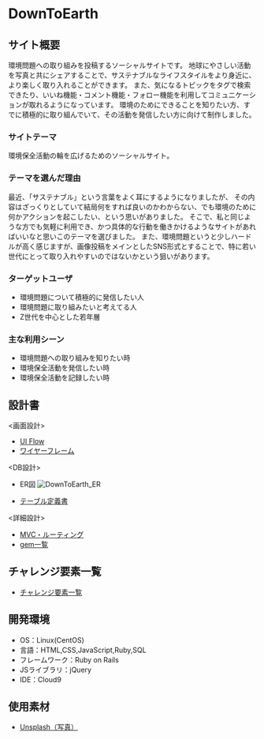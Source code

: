 # DownToEarth

## サイト概要
環境問題への取り組みを投稿するソーシャルサイトです。
地球にやさしい活動を写真と共にシェアすることで、サステナブルなライフスタイルをより身近に、より楽しく取り入れることができます。
また、気になるトピックをタグで検索できたり、いいね機能・コメント機能・フォロー機能を利用してコミュニケーションが取れるようになっています。
環境のためにできることを知りたい方、すでに積極的に取り組んでいて、その活動を発信したい方に向けて制作しました。

### サイトテーマ
環境保全活動の輪を広げるためのソーシャルサイト。

### テーマを選んだ理由
最近、「サステナブル」という言葉をよく耳にするようになりましたが、
その内容はざっくりとしていて結局何をすれば良いのかわからない、でも環境のために何かアクションを起こしたい、という思いがありました。 
そこで、私と同じような方でも気軽に利用でき、かつ具体的な行動を働きかけるようなサイトがあればいいなと思いこのテーマを選びました。
また、環境問題というと少しハードルが高く感じますが、画像投稿をメインとしたSNS形式とすることで、特に若い世代にとって取り入れやすいのではないかという狙いがあります。

### ターゲットユーザ
- 環境問題について積極的に発信したい人
- 環境問題に取り組みたいと考えてる人
- Z世代を中心とした若年層

### 主な利用シーン
- 環境問題への取り組みを知りたい時
- 環境保全活動を発信したい時
- 環境保全活動を記録したい時

## 設計書
 <画面設計>
- [UI Flow](https://drive.google.com/file/d/1O36xGJozOAo8anEEk1189Ub18PXQKP-X/view?usp=sharing)
- [ワイヤーフレーム](https://drive.google.com/file/d/13If_hv-XrwEZUnYpSEbSjDMd5OLPqqIW/view?usp=sharing)

 <DB設計>
- ER図
![DownToEarth_ER](https://user-images.githubusercontent.com/90078966/145386514-c7a65c4c-30cd-41df-8cfd-df2bbdd21a9a.jpg)


- [テーブル定義書](https://docs.google.com/spreadsheets/d/16QaUpWwlcQecx_nbGYP59jHVwpfkIUg9QiGOyBTcBjM/edit?usp=sharing)

 <詳細設計>
- [MVC・ルーティング](https://docs.google.com/spreadsheets/d/1bRgwOUp-psS0UV5VUJVLwBKT1wVCjq5sTKWbkBt6UCM/edit?usp=sharing)
- [gem一覧](https://docs.google.com/spreadsheets/d/1bRgwOUp-psS0UV5VUJVLwBKT1wVCjq5sTKWbkBt6UCM/edit#gid=1031934256)

## チャレンジ要素一覧
- [チャレンジ要素一覧](https://docs.google.com/spreadsheets/d/1LiycZIPx4q-gWEzSSwqftGb-S7xonwi_akGFJzDFMVk/edit?usp=sharing)

## 開発環境
- OS：Linux(CentOS)
- 言語：HTML,CSS,JavaScript,Ruby,SQL
- フレームワーク：Ruby on Rails
- JSライブラリ：jQuery
- IDE：Cloud9

## 使用素材
- [Unsplash（写真）](https://unsplash.com/)
